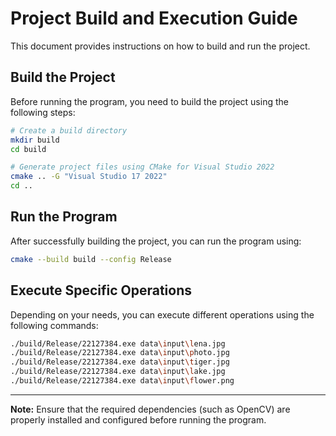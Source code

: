 # Project Build and Execution Guide

This document provides instructions on how to build and run the project.

## Build the Project

Before running the program, you need to build the project using the following steps:

```sh
# Create a build directory
mkdir build
cd build

# Generate project files using CMake for Visual Studio 2022
cmake .. -G "Visual Studio 17 2022"
cd ..
```

## Run the Program

After successfully building the project, you can run the program using:

```sh
cmake --build build --config Release
```

## Execute Specific Operations

Depending on your needs, you can execute different operations using the following commands:

```sh
./build/Release/22127384.exe data\input\lena.jpg 
./build/Release/22127384.exe data\input\photo.jpg
./build/Release/22127384.exe data\input\tiger.jpg
./build/Release/22127384.exe data\input\lake.jpg 
./build/Release/22127384.exe data\input\flower.png
```
---

**Note:** Ensure that the required dependencies (such as OpenCV) are properly installed and configured before running the program.

